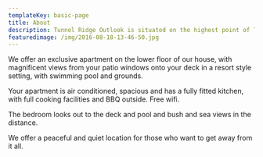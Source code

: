 ```yaml
---
templateKey: basic-page
title: About
description: Tunnel Ridge Outlook is situated on the highest point of Tunnel Ridge Road
featuredimage: /img/2016-08-18-13-46-50.jpg
---
```

We offer an exclusive apartment on the lower floor of our house, with magnificent views from your patio windows onto your deck in a resort style setting, with swimming pool and grounds.

​Your apartment is air conditioned, spacious and has a fully fitted kitchen, with full cooking facilities and BBQ outside.  Free wifi.

The bedroom looks out to the deck and pool and bush and sea views in the distance.

​We offer a peaceful and quiet location for those who want to get away from it all.
